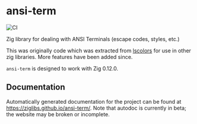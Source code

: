 # ansi-term

![CI](https://github.com/ziglibs/ansi-term/workflows/CI/badge.svg)

Zig library for dealing with ANSI Terminals (escape codes, styles, etc.)

This was originally code which was extracted from
[lscolors](https://github.com/ziglibs/lscolors) for use in
other zig libraries. More features have been added since.

`ansi-term` is designed to work with Zig 0.12.0.

## Documentation

Automatically generated documentation for the project
can be found at https://ziglibs.github.io/ansi-term/.
Note that autodoc is currently in beta; the website may be broken or incomplete.
